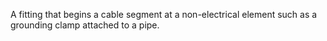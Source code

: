A fitting that begins a cable segment at a non-electrical element such as a grounding clamp attached to a pipe.